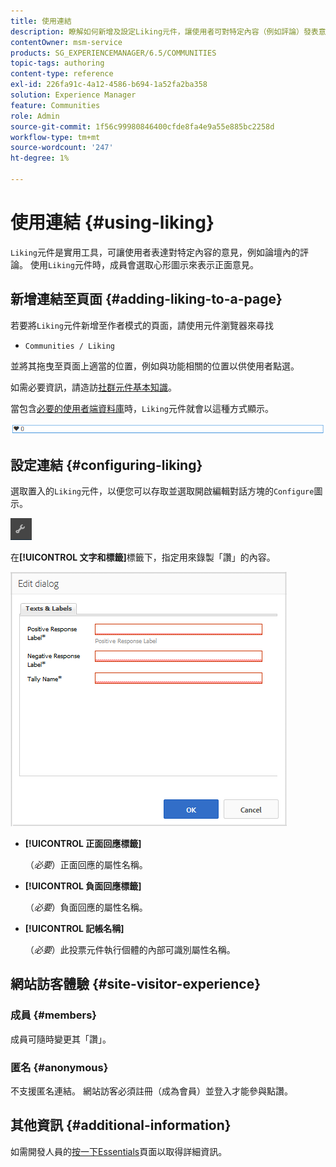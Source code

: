 ```yaml
---
title: 使用連結
description: 瞭解如何新增及設定Liking元件，讓使用者可對特定內容（例如評論）發表意見。
contentOwner: msm-service
products: SG_EXPERIENCEMANAGER/6.5/COMMUNITIES
topic-tags: authoring
content-type: reference
exl-id: 226fa91c-4a12-4586-b694-1a52fa2ba358
solution: Experience Manager
feature: Communities
role: Admin
source-git-commit: 1f56c99980846400cfde8fa4e9a55e885bc2258d
workflow-type: tm+mt
source-wordcount: '247'
ht-degree: 1%

---
```


# 使用連結 {#using-liking}

`Liking`元件是實用工具，可讓使用者表達對特定內容的意見，例如論壇內的評論。 使用`Liking`元件時，成員會選取心形圖示來表示正面意見。

## 新增連結至頁面 {#adding-liking-to-a-page}

若要將`Liking`元件新增至作者模式的頁面，請使用元件瀏覽器來尋找

* `Communities / Liking`

並將其拖曳至頁面上適當的位置，例如與功能相關的位置以供使用者點選。

如需必要資訊，請造訪[社群元件基本知識](basics.md)。

當包含[必要的使用者端資料庫](essentials-liking.md#essentials-for-client-side)時，`Liking`元件就會以這種方式顯示。

![liking-component](assets/liking-component.png)

## 設定連結 {#configuring-liking}

選取置入的`Liking`元件，以便您可以存取並選取開啟編輯對話方塊的`Configure`圖示。

![設定 — 新](assets/configure-new.png)

在&#x200B;**[!UICONTROL 文字和標籤]**&#x200B;標籤下，指定用來錄製「讚」的內容。

![設定連結](assets/configure-liking.png)

* **[!UICONTROL 正面回應標籤]**

  （*必要*）正面回應的屬性名稱。

* **[!UICONTROL 負面回應標籤]**

  （*必要*）負面回應的屬性名稱。

* **[!UICONTROL 記帳名稱]**

  （*必要*）此投票元件執行個體的內部可識別屬性名稱。

## 網站訪客體驗 {#site-visitor-experience}

### 成員 {#members}

成員可隨時變更其「讚」。

### 匿名 {#anonymous}

不支援匿名連結。 網站訪客必須註冊（成為會員）並登入才能參與點讚。

## 其他資訊 {#additional-information}

如需開發人員的[按一下Essentials](essentials-liking.md)頁面以取得詳細資訊。
